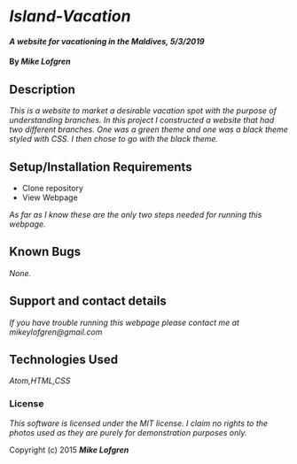 # _Island-Vacation_

#### _A website for vacationing in the Maldives, 5/3/2019_

#### By _**Mike Lofgren**_

## Description

_This is a website to market a desirable vacation spot with the purpose of understanding branches. In this project I constructed a website that had two different branches. One was a green theme and one was a black theme styled with CSS. I then chose to go with the black theme._

## Setup/Installation Requirements

* Clone repository
* View Webpage

_As far as I know these are the only two steps needed for running this webpage._

## Known Bugs

_None._

## Support and contact details

_If you have trouble running this webpage please contact me at mikeylofgren@gmail.com_

## Technologies Used

_Atom,HTML,CSS_

### License

*This software is licensed under the MIT license. I claim no rights to the photos used as they are purely for demonstration purposes only.*

Copyright (c) 2015 **_Mike Lofgren_**

